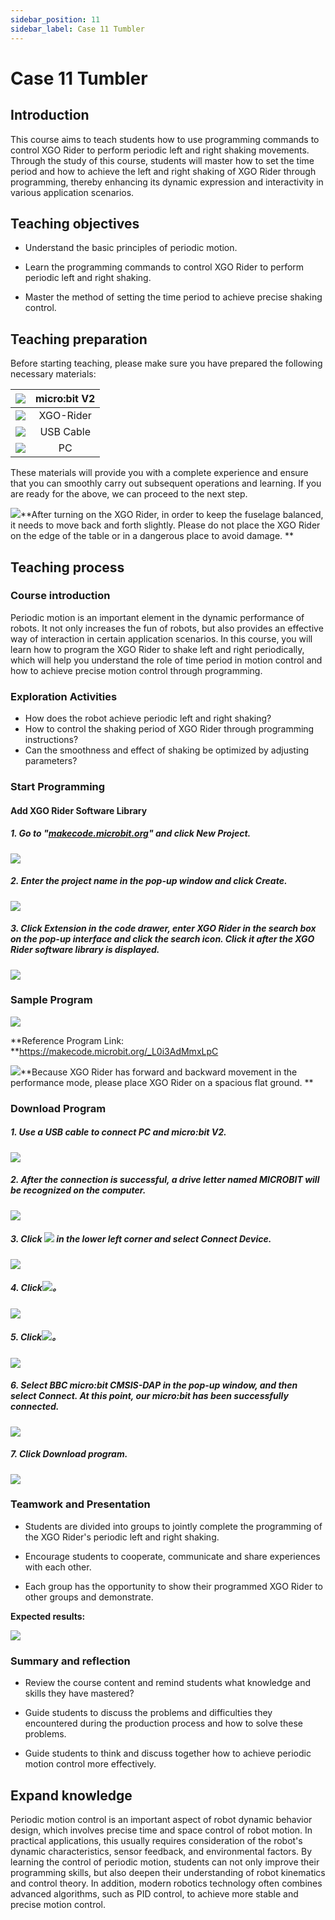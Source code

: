 ```yaml
---
sidebar_position: 11
sidebar_label: Case 11 Tumbler
---
```


# Case 11 Tumbler

## Introduction

This course aims to teach students how to use programming commands to control XGO Rider to perform periodic left and right shaking movements. Through the study of this course, students will master how to set the time period and how to achieve the left and right shaking of XGO Rider through programming, thereby enhancing its dynamic expression and interactivity in various application scenarios.



## Teaching objectives

- Understand the basic principles of periodic motion.

- Learn the programming commands to control XGO Rider to perform periodic left and right shaking.

- Master the method of setting the time period to achieve precise shaking control.

## Teaching preparation

Before starting teaching, please make sure you have prepared the following necessary materials:

| ![](https://wiki-media-ef.oss-cn-hongkong.aliyuncs.com/docs/microbit/robot/xgo-rider-kit/images/microbit-xgo-rider-kit-case-01.png) | micro:bit  V2 |
| :----------------------------------------------------------: | :-----------: |
| ![](https://wiki-media-ef.oss-cn-hongkong.aliyuncs.com/docs/microbit/robot/xgo-rider-kit/images/microbit-xgo-rider-kit-case-19.png) |   XGO-Rider   |
| ![](https://wiki-media-ef.oss-cn-hongkong.aliyuncs.com/docs/microbit/robot/xgo-rider-kit/images/microbit-xgo-rider-kit-case-02.png) |   USB Cable   |
| ![](https://wiki-media-ef.oss-cn-hongkong.aliyuncs.com/docs/microbit/robot/xgo-rider-kit/images/microbit-xgo-rider-kit-case-03.png) |      PC       |

These materials will provide you with a complete experience and ensure that you can smoothly carry out subsequent operations and learning. If you are ready for the above, we can proceed to the next step.

![](https://wiki-media-ef.oss-cn-hongkong.aliyuncs.com/docs/microbit/robot/xgo-rider-kit/images/microbit-xgo-rider-kit-read-01.png)**After turning on the XGO Rider, in order to keep the fuselage balanced, it needs to move back and forth slightly. Please do not place the XGO Rider on the edge of the table or in a dangerous place to avoid damage. **

## Teaching process

### Course introduction

Periodic motion is an important element in the dynamic performance of robots. It not only increases the fun of robots, but also provides an effective way of interaction in certain application scenarios. In this course, you will learn how to program the XGO Rider to shake left and right periodically, which will help you understand the role of time period in motion control and how to achieve precise motion control through programming.

### Exploration Activities

- How does the robot achieve periodic left and right shaking?
- How to control the shaking period of XGO Rider through programming instructions?
- Can the smoothness and effect of shaking be optimized by adjusting parameters?

### Start Programming

#### Add XGO Rider Software Library

##### 1. Go to "[makecode.microbit.org](https://makecode.microbit.org)" and click **New Project**.

![](https://wiki-media-ef.oss-cn-hongkong.aliyuncs.com/docs/microbit/robot/xgo-rider-kit/images/microbit-xgo-rider-kit-case-04.png)



##### 2. Enter the project name in the pop-up window and click **Create**.



![](https://wiki-media-ef.oss-cn-hongkong.aliyuncs.com/docs/microbit/robot/xgo-rider-kit/images/microbit-xgo-rider-kit-case-05.png)



##### 3. Click **Extension** in the code drawer, enter **XGO Rider** in the search box on the pop-up interface and click the search icon. Click it after the **XGO Rider** software library is displayed.



![](https://wiki-media-ef.oss-cn-hongkong.aliyuncs.com/docs/microbit/robot/xgo-rider-kit/images/microbit-xgo-rider-kit-case-07.png)



### Sample Program



![](https://wiki-media-ef.oss-cn-hongkong.aliyuncs.com/docs/microbit/robot/xgo-rider-kit/images/microbit-xgo-rider-kit-case-110.png)



**Reference Program Link: **https://makecode.microbit.org/_L0i3AdMmxLpC



![](https://wiki-media-ef.oss-cn-hongkong.aliyuncs.com/docs/microbit/building-blocks/microbit-space-science-kit/images/microbit-space-science-kit-read03.png)**Because XGO Rider has forward and backward movement in the performance mode, please place XGO Rider on a spacious flat ground. **

### Download Program

##### 1. Use a USB cable to connect PC and micro:bit V2.

![](https://wiki-media-ef.oss-cn-hongkong.aliyuncs.com/docs/microbit/robot/xgo-rider-kit/images/microbit-xgo-rider-kit-case-09.gif)



##### 2. After the connection is successful, a drive letter named MICROBIT will be recognized on the computer.



![](https://wiki-media-ef.oss-cn-hongkong.aliyuncs.com/docs/microbit/robot/xgo-rider-kit/images/microbit-xgo-rider-kit-case-10.png)



##### 3. Click ![](https://wiki-media-ef.oss-cn-hongkong.aliyuncs.com/docs/microbit/robot/xgo-rider-kit/images/microbit-xgo-rider-kit-case-11.png) in the lower left corner and select **Connect Device**.



![](https://wiki-media-ef.oss-cn-hongkong.aliyuncs.com/docs/microbit/robot/xgo-rider-kit/images/microbit-xgo-rider-kit-case-12.png)



##### 4. Click![](https://wiki-media-ef.oss-cn-hongkong.aliyuncs.com/docs/microbit/robot/xgo-rider-kit/images/microbit-xgo-rider-kit-case-13.png)。



![](https://wiki-media-ef.oss-cn-hongkong.aliyuncs.com/docs/microbit/robot/xgo-rider-kit/images/microbit-xgo-rider-kit-case-14.png)



##### 5. Click![](https://wiki-media-ef.oss-cn-hongkong.aliyuncs.com/docs/microbit/robot/xgo-rider-kit/images/microbit-xgo-rider-kit-case-15.png)。



![](https://wiki-media-ef.oss-cn-hongkong.aliyuncs.com/docs/microbit/robot/xgo-rider-kit/images/microbit-xgo-rider-kit-case-16.png)



##### 6. Select **BBC micro:bit CMSIS-DAP** in the pop-up window, and then select **Connect**. At this point, our micro:bit has been successfully connected.

![](https://wiki-media-ef.oss-cn-hongkong.aliyuncs.com/docs/microbit/robot/xgo-rider-kit/images/microbit-xgo-rider-kit-case-17.png)



##### 7. Click **Download program**.

![](https://wiki-media-ef.oss-cn-hongkong.aliyuncs.com/docs/microbit/robot/xgo-rider-kit/images/microbit-xgo-rider-kit-case-18.png)

### Teamwork and Presentation

- Students are divided into groups to jointly complete the programming of the XGO Rider's periodic left and right shaking.

- Encourage students to cooperate, communicate and share experiences with each other.

- Each group has the opportunity to show their programmed XGO Rider to other groups and demonstrate.

**Expected results:**

![](https://wiki-media-ef.oss-cn-hongkong.aliyuncs.com/docs/microbit/robot/xgo-rider-kit/images/microbit-xgo-rider-kit-case10011.gif)

### Summary and reflection

- Review the course content and remind students what knowledge and skills they have mastered?

- Guide students to discuss the problems and difficulties they encountered during the production process and how to solve these problems.

- Guide students to think and discuss together how to achieve periodic motion control more effectively.

## Expand knowledge

Periodic motion control is an important aspect of robot dynamic behavior design, which involves precise time and space control of robot motion. In practical applications, this usually requires consideration of the robot's dynamic characteristics, sensor feedback, and environmental factors. By learning the control of periodic motion, students can not only improve their programming skills, but also deepen their understanding of robot kinematics and control theory. In addition, modern robotics technology often combines advanced algorithms, such as PID control, to achieve more stable and precise motion control.
